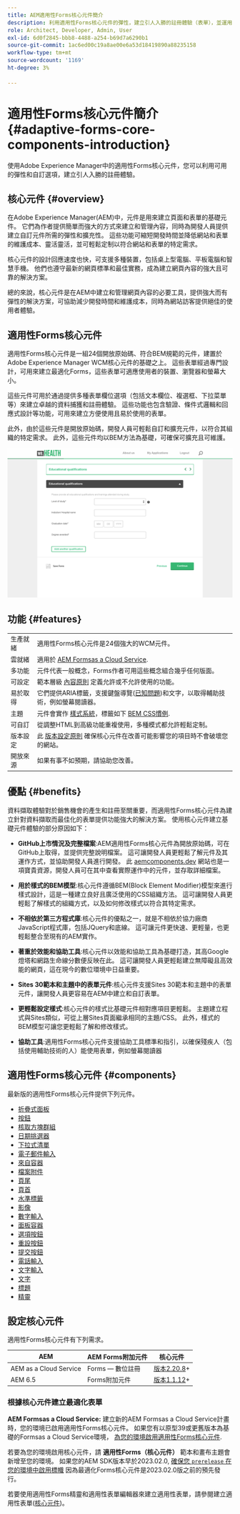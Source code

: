 ```yaml
---
title: AEM適用性Forms核心元件簡介
description: 利用適用性Forms核心元件的彈性，建立引人入勝的註冊體驗（表單），並運用Adobe Experience Manager的強大功能提供。
role: Architect, Developer, Admin, User
exl-id: 6d0f2845-bbb8-4488-a254-b69d7a6290b1
source-git-commit: 1ac6ed00c19a8ae00e6a53d18419890a88235158
workflow-type: tm+mt
source-wordcount: '1169'
ht-degree: 3%

---
```


# 適用性Forms核心元件簡介 {#adaptive-forms-core-components-introduction}

使用Adobe Experience Manager中的適用性Forms核心元件，您可以利用可用的彈性和自訂選項，建立引人入勝的註冊體驗。

## 核心元件  {#overview}

在Adobe Experience Manager(AEM)中，元件是用來建立頁面和表單的基礎元件。 它們為作者提供簡單而強大的方式來建立和管理內容，同時為開發人員提供建立自訂元件所需的彈性和擴充性。 這些功能可縮短開發時間並降低網站和表單的維護成本、靈活靈活，並可輕鬆定制以符合網站和表單的特定需求。

核心元件的設計回應速度也快，可支援多種裝置，包括桌上型電腦、平板電腦和智慧手機。 他們也遵守最新的網頁標準和最佳實務，成為建立網頁內容的強大且可靠的解決方案。

總的來說，核心元件是在AEM中建立和管理網頁內容的必要工具，提供強大而有彈性的解決方案，可協助減少開發時間和維護成本，同時為網站訪客提供絕佳的使用者體驗。

## 適用性Forms核心元件

適用性Forms核心元件是一組24個開放原始碼、符合BEM規範的元件，建置於Adobe Experience Manager WCM核心元件的基礎之上。 這些表單經過專門設計，可用來建立最適化Forms，這些表單可適應使用者的裝置、瀏覽器和螢幕大小。

這些元件可用於通過提供多種表單欄位選項（包括文本欄位、複選框、下拉菜單等）來建立卓越的資料捕獲和註冊體驗。 這些功能也包含驗證、條件式邏輯和回應式設計等功能，可用來建立方便使用且易於使用的表單。

此外，由於這些元件是開放原始碼，開發人員可輕鬆自訂和擴充元件，以符合其組織的特定需求。 此外，這些元件均以BEM方法為基礎，可確保可擴充且可維護。

![](assets/sample-adaptive-form.png)

## 功能 {#features}

|  |  |
|---|---|
| 生產就緒 | 適用性Forms核心元件是24個強大的WCM元件。 |
| 雲就緒 | 適用於  [AEM Formsas a Cloud Service](https://experienceleague.adobe.com/docs/experience-manager-cloud-service/content/forms/home.html). |
| 多功能 | 元件代表一般概念，Forms作者可用這些概念組合幾乎任何版面。 |
| 可設定 | 範本層級 [內容原則](https://experienceleague.adobe.com/docs/experience-manager-cloud-service/content/implementing/developing/full-stack/components-templates/templates.html#content-policies) 定義允許或不允許使用的功能。 |
| 易於取得 | 它們提供ARIA標籤，支援鍵盤導覽([已知問題](https://github.com/adobe/aem-core-wcm-components/issues?utf8=✓&amp;q=is%3Aissue+is%3Aopen+accessibility+in%3Atitle))和文字，以取得輔助技術，例如螢幕閱讀器。 |
| 主題 | 元件會實作 [樣式系統](https://experienceleague.adobe.com/docs/experience-manager-cloud-service/content/sites/authoring/features/style-system.html)，標籤如下 [BEM CSS慣例](https://getbem.com/). |
| 可自訂 | 從調整HTML到高級功能重複使用，多種模式都允許輕鬆定制。 |
| 版本設定 | 此 [版本設定原則](https://github.com/adobe/aem-core-wcm-components/wiki/Versioning-policies) 確保核心元件在改善可能影響您的項目時不會破壞您的網站。 |
| 開放來源 | 如果有事不如預期，請協助您改善。 |

<!-- comply with [WCAG 2.1 standard](https://www.w3.org/TR/WCAG21/), -->


## 優點 {#benefits}

資料擷取體驗對於銷售機會的產生和註冊至關重要，而適用性Forms核心元件為建立針對資料擷取而最佳化的表單提供功能強大的解決方案。 使用核心元件建立基礎元件體驗的部分原因如下：

* **GitHub上市情況及完整檔案**:AEM適用性Forms核心元件為開放原始碼，可在GitHub上取得，並提供完整說明檔案。 這可讓開發人員更輕鬆了解元件及其運作方式，並協助開發人員進行開發。 此 [aemcomponents.dev](https://www.aemcomponents.dev/) 網站也是一項寶貴資源，開發人員可在其中查看實際運作中的元件，並存取詳細檔案。

* **用於樣式的BEM模型**:核心元件遵循BEM(Block Element Modifier)模型來進行樣式設計，這是一種建立良好且廣泛使用的CSS組織方法。 這可讓開發人員更輕鬆了解樣式的組織方式，以及如何修改樣式以符合其特定需求。

* **不相依於第三方程式庫**:核心元件的優點之一，就是不相依於協力廠商JavaScript程式庫，包括JQuery和底線。 這可讓元件更快速、更輕量，也更輕鬆整合至現有的AEM實作。

* **著重於效能和協助工具**:核心元件以效能和協助工具為基礎打造，其高Google燈塔和網路生命線分數便反映在此。 這可讓開發人員更輕鬆建立無障礙且高效能的網頁，這在現今的數位環境中日益重要。

* **Sites 30範本和主題中的表單元件**:核心元件支援Sites 30範本和主題中的表單元件，讓開發人員更容易在AEM中建立和自訂表單。

* **更輕鬆設定樣式**:核心元件的樣式比基礎元件相對應項目更輕鬆。 主題建立程式與Sites類似，可從上層Sites頁面繼承相同的主題/CSS。 此外，樣式的BEM模型可讓您更輕鬆了解和修改樣式。

* **協助工具**:適用性Forms核心元件支援協助工具標準和指引，以確保殘疾人（包括使用輔助技術的人）能使用表單，例如螢幕閱讀器

## 適用性Forms核心元件 {#components}

最新版的適用性Forms核心元件提供下列元件。

* [折疊式面板](/help/adaptive-forms/components/accordion.md)
* [按鈕](/help/adaptive-forms/components/button.md)
* [核取方塊群組](/help/adaptive-forms/components/checkbox-group.md)
* [日期挑選器](/help/adaptive-forms/components/date-picker.md)
* [下拉式清單](/help/adaptive-forms/components/drop-down.md)
* [電子郵件輸入](/help/adaptive-forms/components/email-input.md)
* [來自容器](/help/adaptive-forms/components/form-container.md)
* [檔案附件](/help/adaptive-forms/components/file-attachment.md)
* [頁尾](/help/adaptive-forms/components/footer.md)
* [頁首](/help/adaptive-forms/components/header.md)
* [水準標籤](/help/adaptive-forms/components/horizontal-tabs.md)
* [影像](/help/adaptive-forms/components/image.md)
* [數字輸入](/help/adaptive-forms/components/number-input.md)
* [面板容器](/help/adaptive-forms/components/panel-container.md)
* [選項按鈕](/help/adaptive-forms/components/radio-button.md)
* [重設按鈕](/help/adaptive-forms/components/reset-button.md)
* [提交按鈕](/help/adaptive-forms/components/submit-button.md)
* [電話輸入](/help/adaptive-forms/components/telephone-input.md)
* [文字輸入](/help/adaptive-forms/components/text-input.md)
* [文字](/help/adaptive-forms/components/text.md)
* [標題](/help/adaptive-forms/components/title.md)
* [精靈](/help/adaptive-forms/components/wizard.md)

## 設定核心元件


適用性Forms核心元件有下列需求。

| AEM | AEM Forms附加元件 | 核心元件 |
|---|---|---|
| AEM as a Cloud Service  | Forms — 數位註冊 | [版本2.20.8](version.md)+ |
| AEM 6.5 | Forms附加元件 | [版本1.1.12](version.md)+ |

### 根據核心元件建立最適化表單

**AEM Formsas a Cloud Service:** 建立新的AEM Formsas a Cloud Service計畫時，您的環境已啟用適用性Forms核心元件。 如果您有以原型39或更舊版本為基礎的Formsas a Cloud Service環境， [為您的環境啟用適用性Forms核心元件](https://experienceleague.adobe.com/docs/experience-manager-cloud-service/content/forms/setup-configure-migrate/setup-local-development-environment.html?#enable-adaptive-forms-core-components-for-an-existing-aem-archetype-based-project).

若要為您的環境啟用核心元件，請 **適用性Forms（核心元件）** 範本和畫布主題會新增至您的環境。 如果您的AEM SDK版本早於2023.02.0, [確保您 `prerelease` 在您的環境中啟用標幟](https://experienceleague.adobe.com/docs/experience-manager-cloud-service/content/release-notes/prerelease.html?lang=en#new-features) 因為最適化Forms核心元件是2023.02.0版之前的預先發行。

若要使用適用性Forms精靈和適用性表單編輯器來建立適用性表單，請參閱建立適用性表單([核心元件](https://experienceleague.adobe.com/docs/experience-manager-cloud-service/content/forms/adaptive-forms-authoring/authoring-adaptive-forms-core-components/create-an-adaptive-form-on-forms-cs/creating-adaptive-form-core-components.html?))。





<!-- >, such as  [WCAG 2.1 standard](https://www.w3.org/TR/WCAG21/), to ensure that forms can be used by people with disabilities, including those using assistive technologies such as screen readers.

*   **Alignment with AEM Sites**: The Core Components are designed to be more aligned with AEM Sites, making it easier for Sites users to adopt and use them without having to learn anything new. The components use the same front-end pipeline as Sites, making it easier to style and modify their appearance. 

<!-- Additionally, the following points further illustrate this alignment:

    *   **Authoring experience inline with Page editor**: The Core Components have an authoring experience that is inline with the Sites editor, with dialogs and other experiences similar to the Page editor. This makes it easier for Sites users to create and manage forms within the familiar context of the Sites editor.

    *   **Inline form editing in Sites editor**: The Core Components allow  inline form editing within the Sites editor, avoiding the need to switch back and forth between editors. This streamlines the authoring experience and makes it easier to create and manage forms.

    *   **Inheriting Sites features in Forms**: Forms authored within a Sites page inherit the same features as Sites. This provides a seamless and integrated experience for creating and managing forms within the context of AEM Sites 
    
    <!--including Multi Site Manager, the ability to use Sites components within a form for static content, support for scheduled publish/unpublish, form translation aligned with Sites translation, versioning, and targeting -->
